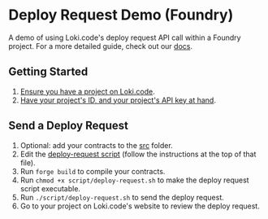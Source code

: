 # Deploy Request Demo (Foundry)

A demo of using Loki.code's deploy request API call within a Foundry project. For a more detailed guide, check out our [docs](https://docs.lokicode.app/make-a-deploy-request).

## Getting Started

1. [Ensure you have a project on Loki.code](https://docs.lokicode.app/getting-started/how-to-create-a-new-project).
2. [Have your project's ID, and your project's API key at hand](https://docs.lokicode.app/make-a-deploy-request#step-1-generate-an-api-key).

## Send a Deploy Request

1. Optional: add your contracts to the [src](/foundry/src/) folder.
2. Edit the [deploy-request script](/foundry/script/deploy-request.sh) (follow the instructions at the top of that file).
3. Run `forge build` to compile your contracts.
4. Run `chmod +x script/deploy-request.sh` to make the deploy request script executable.
5. Run `./script/deploy-request.sh` to send the deploy request.
6. Go to your project on Loki.code's website to review the deploy request.
